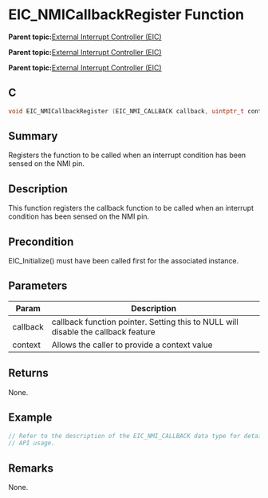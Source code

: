 # EIC\_NMICallbackRegister Function

**Parent topic:**[External Interrupt Controller \(EIC\)](GUID-39448E4A-BB16-4C96-8928-77A4AC964728.md)

**Parent topic:**[External Interrupt Controller \(EIC\)](GUID-CD1E7DE5-591C-47DF-AA1B-60D83752B93F.md)

**Parent topic:**[External Interrupt Controller \(EIC\)](GUID-EB8189C1-87AA-4B04-90B3-1853974192C7.md)

## C

```c
void EIC_NMICallbackRegister (EIC_NMI_CALLBACK callback, uintptr_t context);
```

## Summary

Registers the function to be called when an interrupt condition has been sensed on the NMI pin.

## Description

This function registers the callback function to be called when an interrupt<br />condition has been sensed on the NMI pin.

## Precondition

EIC\_Initialize\(\) must have been called first for the associated instance.

## Parameters

|Param|Description|
|-----|-----------|
|callback|callback function pointer. Setting this to NULL will disable the callback feature|
|context|Allows the caller to provide a context value|

## Returns

None.

## Example

```c
// Refer to the description of the EIC_NMI_CALLBACK data type for details on
// API usage.
```

## Remarks

None.

